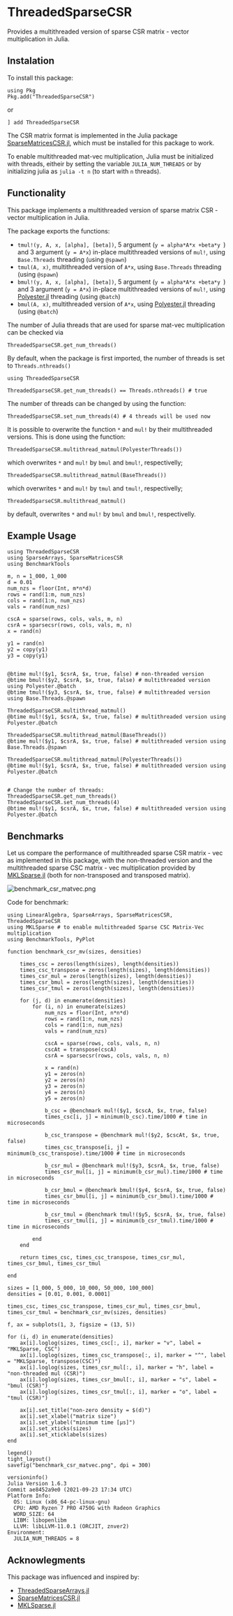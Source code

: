# ThreadedSparseCSR

Provides a multithreaded version of sparse CSR matrix - vector multiplication in Julia. 

## Instalation
To install this package:
```
using Pkg
Pkg.add("ThreadedSparseCSR")
```
or
```
] add ThreadedSparseCSR
```
The CSR matrix format is implemented in the Julia package [SparseMatricesCSR.jl](https://github.com/gridap/SparseMatricesCSR.jl), which must be installed for this package to work.

To enable multithreaded mat-vec multiplication, Julia must be initialized with threads, eitheir by setting the variable `JULIA_NUM_THREADS` or by initializing julia as `julia -t n` (to start with `n` threads).

## Functionality
This package implements a multithreaded version of sparse matrix CSR - vector multiplication in Julia. 

The package exports the functions:
- `tmul!(y, A, x, [alpha], [beta])`, 5 argument (`y = alpha*A*x +beta*y `) and 3 argument (`y = A*x`) in-place multithreaded versions of `mul!`, using `Base.Threads` threading (using `@spawn`)
- `tmul(A, x)`, multithreaded version of `A*x`, using `Base.Threads` threading (using `@spawn`)
- `bmul!(y, A, x, [alpha], [beta])`, 5 argument (`y = alpha*A*x +beta*y `) and 3 argument (`y = A*x`) in-place multithreaded versions of `mul!`, using [Polyester.jl](https://github.com/JuliaSIMD/Polyester.jl) threading (using `@batch`)
- `bmul(A, x)`, multithreaded version of `A*x`, using [Polyester.jl](https://github.com/JuliaSIMD/Polyester.jl) threading (using `@batch`)

The number of Julia threads that are used for sparse mat-vec multiplication can be checked via
```
ThreadedSparseCSR.get_num_threads()
```
By default, when the package is first imported, the number of threads is set to `Threads.nthreads()`
```
using ThreadedSparseCSR

ThreadedSparseCSR.get_num_threads() == Threads.nthreads() # true
```
The number of threads can be changed by using the function:
```
ThreadedSparseCSR.set_num_threads(4) # 4 threads will be used now
```


It is possible to overwrite the function `*` and `mul!` by their multithreaded versions. This is done using the function:
```
ThreadedSparseCSR.multithread_matmul(PolyesterThreads())
```
which overwrites `*` and `mul!` by `bmul` and `bmul!`, respectivelly;
```
ThreadedSparseCSR.multithread_matmul(BaseThreads())
```
which overwrites `*` and `mul!` by `tmul` and `tmul!`, respectivelly;
```
ThreadedSparseCSR.multithread_matmul()
```
by default, overwrites `*` and `mul!` by `bmul` and `bmul!`, respectivelly.

## Example Usage
```
using ThreadedSparseCSR
using SparseArrays, SparseMatricesCSR
using BenchmarkTools

m, n = 1_000, 1_000
d = 0.01
num_nzs = floor(Int, m*n*d)
rows = rand(1:m, num_nzs)
cols = rand(1:n, num_nzs)
vals = rand(num_nzs)

cscA = sparse(rows, cols, vals, m, n)
csrA = sparsecsr(rows, cols, vals, m, n)
x = rand(n)

y1 = rand(n)
y2 = copy(y1)
y3 = copy(y1)


@btime mul!($y1, $csrA, $x, true, false) # non-threaded version
@btime bmul!($y2, $csrA, $x, true, false) # multithreaded version using Polyester.@batch
@btime tmul!($y3, $csrA, $x, true, false) # multithreaded version using Base.Threads.@spawn

ThreadedSparseCSR.multithread_matmul()
@btime mul!($y1, $csrA, $x, true, false) # multithreaded version using Polyester.@batch

ThreadedSparseCSR.multithread_matmul(BaseThreads())
@btime mul!($y1, $csrA, $x, true, false) # multithreaded version using Base.Threads.@spawn

ThreadedSparseCSR.multithread_matmul(PolyesterThreads())
@btime mul!($y1, $csrA, $x, true, false) # multithreaded version using Polyester.@batch


# Change the number of threads:
ThreadedSparseCSR.get_num_threads()
ThreadedSparseCSR.set_num_threads(4)
@btime mul!($y1, $csrA, $x, true, false) # multithreaded version using Polyester.@batch

```

## Benchmarks

Let us compare the performance of multithreaded sparse CSR matrix - vec as implemented in this package, with the non-threaded version and the multithreaded sparse CSC matrix - vec multiplication provided by [MKLSparse.jl](https://github.com/gridap/SparseMatricesCSR.jl) (both for non-transposed and transposed matrix). 

![benchmark_csr_matvec.png](https://github.com/BacAmorim/ThreadedSparseCSR.jl/blob/main/benchmark_csr_matvec.png?raw=true)

Code for benchmark:
```
using LinearAlgebra, SparseArrays, SparseMatricesCSR, ThreadedSparseCSR
using MKLSparse # to enable multithreaded Sparse CSC Matrix-Vec multiplication
using BenchmarkTools, PyPlot

function benchmark_csr_mv(sizes, densities)
    
    times_csc = zeros(length(sizes), length(densities))
    times_csc_transpose = zeros(length(sizes), length(densities))
    times_csr_mul = zeros(length(sizes), length(densities))
    times_csr_bmul = zeros(length(sizes), length(densities))
    times_csr_tmul = zeros(length(sizes), length(densities))
    
    for (j, d) in enumerate(densities)
        for (i, n) in enumerate(sizes)
            num_nzs = floor(Int, n*n*d)
            rows = rand(1:n, num_nzs)
            cols = rand(1:n, num_nzs)
            vals = rand(num_nzs)
            
            cscA = sparse(rows, cols, vals, n, n)
            cscAt = transpose(cscA)
            csrA = sparsecsr(rows, cols, vals, n, n)
            
            x = rand(n)
            y1 = zeros(n)
            y2 = zeros(n)
            y3 = zeros(n)
            y4 = zeros(n)
            y5 = zeros(n)
            
            b_csc = @benchmark mul!($y1, $cscA, $x, true, false)
            times_csc[i, j] = minimum(b_csc).time/1000 # time in microseconds
            
            b_csc_transpose = @benchmark mul!($y2, $cscAt, $x, true, false)
            times_csc_transpose[i, j] = minimum(b_csc_transpose).time/1000 # time in microseconds
            
            b_csr_mul = @benchmark mul!($y3, $csrA, $x, true, false)
            times_csr_mul[i, j] = minimum(b_csr_mul).time/1000 # time in microseconds
            
            b_csr_bmul = @benchmark bmul!($y4, $csrA, $x, true, false)
            times_csr_bmul[i, j] = minimum(b_csr_bmul).time/1000 # time in microseconds
            
            b_csr_tmul = @benchmark tmul!($y5, $csrA, $x, true, false)
            times_csr_tmul[i, j] = minimum(b_csr_tmul).time/1000 # time in microseconds
            
        end
    end
    
    return times_csc, times_csc_transpose, times_csr_mul, times_csr_bmul, times_csr_tmul
    
end

sizes = [1_000, 5_000, 10_000, 50_000, 100_000]
densities = [0.01, 0.001, 0.0001]

times_csc, times_csc_transpose, times_csr_mul, times_csr_bmul, times_csr_tmul = benchmark_csr_mv(sizes, densities)

f, ax = subplots(1, 3, figsize = (13, 5))

for (i, d) in enumerate(densities)
    ax[i].loglog(sizes, times_csc[:, i], marker = "v", label = "MKLSparse, CSC")
    ax[i].loglog(sizes, times_csc_transpose[:, i], marker = "^", label = "MKLSparse, transpose(CSC)")
    ax[i].loglog(sizes, times_csr_mul[:, i], marker = "h", label = "non-threaded mul (CSR)")
    ax[i].loglog(sizes, times_csr_bmul[:, i], marker = "s", label = "bmul (CSR)")
    ax[i].loglog(sizes, times_csr_tmul[:, i], marker = "o", label = "tmul (CSR)")
    
    ax[i].set_title("non-zero density = $(d)")
    ax[i].set_xlabel("matrix size")
    ax[i].set_ylabel("minimum time [μs]")
    ax[i].set_xticks(sizes)
    ax[i].set_xticklabels(sizes)
end

legend()
tight_layout()
savefig("benchmark_csr_matvec.png", dpi = 300)
```

```
versioninfo()
Julia Version 1.6.3
Commit ae8452a9e0 (2021-09-23 17:34 UTC)
Platform Info:
  OS: Linux (x86_64-pc-linux-gnu)
  CPU: AMD Ryzen 7 PRO 4750G with Radeon Graphics
  WORD_SIZE: 64
  LIBM: libopenlibm
  LLVM: libLLVM-11.0.1 (ORCJIT, znver2)
Environment:
  JULIA_NUM_THREADS = 8
```

## Acknowlegments
This package was influenced and inspired by:
- [ThreadedSparseArrays.jl](https://github.com/jagot/ThreadedSparseArrays.jl)
- [SparseMatricesCSR.jl](https://github.com/gridap/SparseMatricesCSR.jl)
- [MKLSparse.jl](https://github.com/gridap/SparseMatricesCSR.jl)


